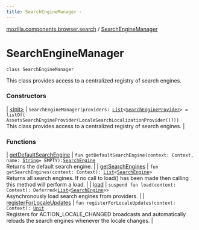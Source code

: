 ```yaml
---
title: SearchEngineManager - 
---
```


[mozilla.components.browser.search](../index.html) / [SearchEngineManager](./index.html)

# SearchEngineManager

`class SearchEngineManager`

This class provides access to a centralized registry of search engines.

### Constructors

| [&lt;init&gt;](-init-.html) | `SearchEngineManager(providers: `[`List`](https://kotlinlang.org/api/latest/jvm/stdlib/kotlin.collections/-list/index.html)`<`[`SearchEngineProvider`](../../mozilla.components.browser.search.provider/-search-engine-provider/index.html)`> = listOf(
            AssetsSearchEngineProvider(LocaleSearchLocalizationProvider())))`<br>This class provides access to a centralized registry of search engines. |

### Functions

| [getDefaultSearchEngine](get-default-search-engine.html) | `fun getDefaultSearchEngine(context: Context, name: `[`String`](https://kotlinlang.org/api/latest/jvm/stdlib/kotlin/-string/index.html)` = EMPTY): `[`SearchEngine`](../-search-engine/index.html)<br>Returns the default search engine. |
| [getSearchEngines](get-search-engines.html) | `fun getSearchEngines(context: Context): `[`List`](https://kotlinlang.org/api/latest/jvm/stdlib/kotlin.collections/-list/index.html)`<`[`SearchEngine`](../-search-engine/index.html)`>`<br>Returns all search engines. If no call to load() has been made then calling this method will perform a load. |
| [load](load.html) | `suspend fun load(context: Context): Deferred<`[`List`](https://kotlinlang.org/api/latest/jvm/stdlib/kotlin.collections/-list/index.html)`<`[`SearchEngine`](../-search-engine/index.html)`>>`<br>Asynchronously load search engines from providers. |
| [registerForLocaleUpdates](register-for-locale-updates.html) | `fun registerForLocaleUpdates(context: Context): `[`Unit`](https://kotlinlang.org/api/latest/jvm/stdlib/kotlin/-unit/index.html)<br>Registers for ACTION_LOCALE_CHANGED broadcasts and automatically reloads the search engines whenever the locale changes. |

